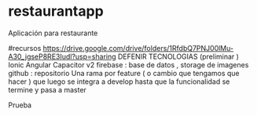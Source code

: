 # restaurantapp
Aplicación para restaurante 


#recursos 
https://drive.google.com/drive/folders/1RfdbQ7PNJ00lMu-A30_jgseP8RE3Iudl?usp=sharing
DEFENIR TECNOLOGIAS    (preliminar )
  Ionic
  Angular 
  Capacitor v2 
  firebase     : base de datos , storage de imagenes  
  github : repositorio 
  Una rama por feature  ( o cambio que tengamos que hacer ) que luego se integra  a develop hasta que la funcionalidad se termine y pasa a master 

Prueba
